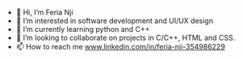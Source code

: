 - 👋 Hi, I’m Feria Nji
- 👀 I’m interested in software development and UI/UX design
- 🌱 I’m currently learning python and C++
- 💞️ I’m looking to collaborate on projects in C/C++, HTML and CSS. 
- 📫 How to reach me www.linkedin.com/in/feria-nji-354986229

<!---
Feria13/Feria13 is a ✨ special ✨ repository because its `README.md` (this file) appears on your GitHub profile.
You can click the Preview link to take a look at your changes.
--->
